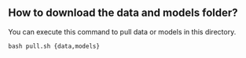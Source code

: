 ## How to download the data and models folder?

You can execute this command to pull data or models in this directory.

```
bash pull.sh {data,models}
```